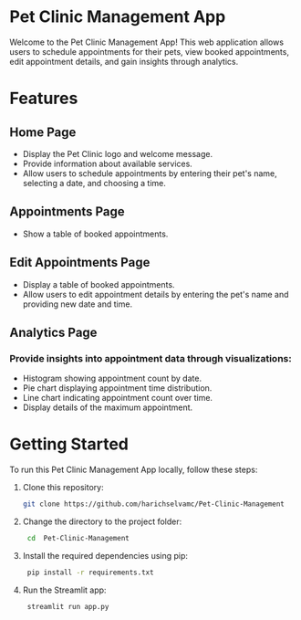 
# Pet Clinic Management App
  Welcome to the Pet Clinic Management App! This web application allows users to schedule appointments for their pets, view booked appointments, edit appointment details, and gain insights through analytics.

# Features
## Home Page

* Display the Pet Clinic logo and welcome message.
* Provide information about available services.
* Allow users to schedule appointments by entering their pet's name, selecting a date, and choosing a time.
## Appointments Page

* Show a table of booked appointments.
## Edit Appointments Page

* Display a table of booked appointments.
* Allow users to edit appointment details by entering the pet's name and providing new date and time.
## Analytics Page
### Provide insights into appointment data through visualizations:
* Histogram showing appointment count by date.
* Pie chart displaying appointment time distribution.
* Line chart indicating appointment count over time.
* Display details of the maximum appointment.


# Getting Started
To run this Pet Clinic Management App locally, follow these steps:
1. Clone this repository:

   ```bash
   git clone https://github.com/harichselvamc/Pet-Clinic-Management


2. Change the directory to the project folder:

   ```bash
    cd  Pet-Clinic-Management
   
3. Install the required dependencies using pip:

   ```bash
    pip install -r requirements.txt


4. Run the Streamlit app:

   ```bash
    streamlit run app.py
